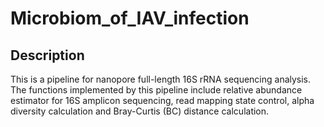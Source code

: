 # Microbiom_of_IAV_infection
## Description
This is a pipeline for nanopore full-length 16S rRNA sequencing analysis. The functions implemented by this pipeline include relative abundance estimator for 16S 
amplicon sequencing, read mapping state control, alpha diversity calculation and Bray-Curtis (BC) distance calculation.
